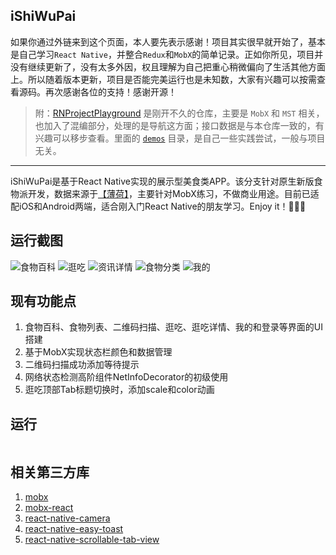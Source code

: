 ## iShiWuPai

如果你通过外链来到这个页面，本人要先表示感谢！项目其实很早就开始了，基本是自己学习`React Native`，并整合`Redux`和`MobX`的简单记录。正如你所见，项目并没有继续更新了，没有太多外因，权且理解为自己把重心稍微偏向了生活其他方面上。所以随着版本更新，项目是否能完美运行也是未知数，大家有兴趣可以按需查看源码。再次感谢各位的支持！感谢开源！

> 附：[RNProjectPlayground](https://github.com/ljunb/RNProjectPlayground) 是刚开不久的仓库，主要是 `MobX` 和 `MST` 相关，也加入了混编部分，处理的是导航这方面；接口数据是与本仓库一致的，有兴趣可以移步查看。里面的 [`demos`](https://github.com/ljunb/RNProjectPlayground/tree/master/src/pages/demos) 目录，是自己一些实践尝试，一般与项目无关。

------------

iShiWuPai是基于React Native实现的展示型美食类APP。该分支针对原生新版食物派开发，数据来源于[【薄荷】](http://www.boohee.com/)，主要针对MobX练习，不做商业用途。目前已适配iOS和Android两端，适合刚入门React Native的朋友学习。Enjoy it！🎉🎉🎉

## 运行截图
![食物百科](https://github.com/ljunb/react-native-iShiWuPai/blob/alpha/screenshot/food.png)
![逛吃](https://github.com/ljunb/react-native-iShiWuPai/blob/alpha/screenshot/feed.png)
![资讯详情](https://github.com/ljunb/react-native-iShiWuPai/blob/alpha/screenshot/info_detail.png)
![食物分类](https://github.com/ljunb/react-native-iShiWuPai/blob/alpha/screenshot/foods.png)
![我的](https://github.com/ljunb/react-native-iShiWuPai/blob/alpha/screenshot/profile.png)

## 现有功能点
1. 食物百科、食物列表、二维码扫描、逛吃、逛吃详情、我的和登录等界面的UI搭建
2. 基于MobX实现状态栏颜色和数据管理
3. 二维码扫描成功添加等待提示
4. 网络状态检测高阶组件NetInfoDecorator的初级使用
5. 逛吃顶部Tab标题切换时，添加scale和color动画

## 运行

```

```

## 相关第三方库
1. [mobx](https://github.com/mobxjs/mobx)
2. [mobx-react](https://github.com/mobxjs/mobx-react)
3. [react-native-camera](https://github.com/lwansbrough/react-native-camera)
4. [react-native-easy-toast](https://github.com/crazycodeboy/react-native-easy-toast)
5. [react-native-scrollable-tab-view](https://github.com/skv-headless/react-native-scrollable-tab-view)
